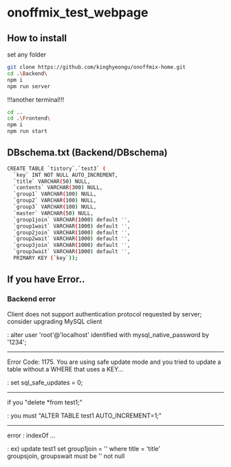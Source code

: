 # onoffmix_test_webpage

## How to install
set any folder
```sh
git clone https://github.com/kinghyeongu/onoffmix-home.git
cd .\Backend\
npm i
npm run server
```

!!!another terminal!!!
```sh
cd ..
cd .\Frontend\
npm i
npm run start
```

## DBschema.txt (Backend/DBschema)
```sh
CREATE TABLE `tistory`.`test3` (
  `key` INT NOT NULL AUTO_INCREMENT,
  `title` VARCHAR(50) NULL,
  `contents` VARCHAR(300) NULL,
  `group1` VARCHAR(100) NULL,
  `group2` VARCHAR(100) NULL,  
  `group3` VARCHAR(100) NULL,  
  `master` VARCHAR(50) NULL,
  `group1join` VARCHAR(1000) default '',
  `group1wait` VARCHAR(1000) default '',
  `group2join` VARCHAR(1000) default '',
  `group2wait` VARCHAR(1000) default '',
  `group3join` VARCHAR(1000) default '',
  `group3wait` VARCHAR(1000) default '',
  PRIMARY KEY (`key`));
```

## If you have Error..
### Backend error

Client does not support authentication protocol requested by server; consider upgrading MySQL  client

: alter user 'root'@'localhost' identified with mysql_native_password by '1234';<br><hr>

Error Code: 1175. You are using safe update mode and you tried to update a table without a WHERE that uses a KEY...

: set sql_safe_updates = 0;<br><hr>

if you "delete *from test1;"

: you must "ALTER TABLE test1 AUTO_INCREMENT=1;"<br><hr>

error : indexOf ...

: ex) update test1 set group1join = '' where title = 'title'<br>
  groupsjoin, groupswait must be '' not null
